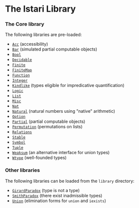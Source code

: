 # The Istari Library

### The Core library

The following libraries are pre-loaded:

- [`Acc`](lib/acc.html) (accessibility)
- [`Bar`](lib/bar.html) (simulated partial computable objects)
- [`Bool`](lib/bool.html)
- [`Decidable`](lib/decidable.html)
- [`Finite`](lib/finite.html)
- [`FiniteMap`](lib/finite-map.html)
- [`Function`](lib/function.html)
- [`Integer`](lib/integer.html)
- [`Kindlike`](lib/kindlike.html) (types eligible for impredicative quantification)
- [`Logic`](lib/logic.html)
- [`List`](lib/list.html)
- [`Misc`](lib/misc.html)
- [`Nat`](lib/nat.html)
- [`Natural`](lib/natural.html) (natural numbers using "native" arithmetic)
- [`Option`](lib/option.html)
- [`Partial`](lib/partial.html) (partial computable objects)
- [`Permutation`](lib/permutation.html) (permutations on lists)
- [`Relations`](lib/relations.html)
- [`Stable`](lib/stable.html)
- [`Symbol`](lib/symbol.html)
- [`Tuple`](lib/tuple.html)
- [`Weaksum`](lib/weaksum.html) (an alternative interface for union types)
- [`Wtype`](lib/wtype.html) (well-founded types)


### Other libraries

The following libraries can be loaded from the `library` directory:

- [`GirardParadox`](lib/girard-paradox.html) (type is not a type)
- [`SmithParadox`](lib/smith-paradox) (there exist inadmissible types)
- [`Union`](lib/union.html) (elimination forms for `union` and `iexists`)
